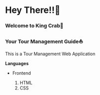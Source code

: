 <h1>Hey There!!🌝</h1>

<h3>Welcome to King Crab🦀</h3>
<h3>Your Tour Management Guide⛵</h3>

<p>This is a Tour Management Web Application</p>
<p><b>Languages</b></p>
<ul>
  <li>Frontend</li>
  <ol>
    <li>HTML</li>
  <li>CSS</li>
  </ol>
</ul>
